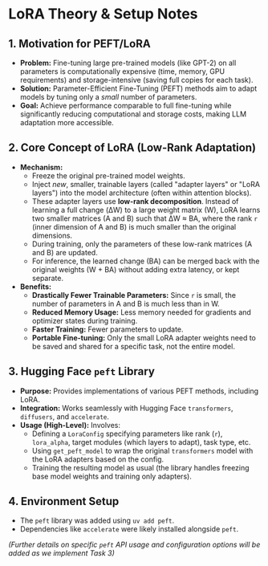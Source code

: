 # LoRA Theory & Setup Notes

## 1. Motivation for PEFT/LoRA

- **Problem:** Fine-tuning large pre-trained models (like GPT-2) on all parameters is computationally expensive (time, memory, GPU requirements) and storage-intensive (saving full copies for each task).
- **Solution:** Parameter-Efficient Fine-Tuning (PEFT) methods aim to adapt models by tuning only a _small_ number of parameters.
- **Goal:** Achieve performance comparable to full fine-tuning while significantly reducing computational and storage costs, making LLM adaptation more accessible.

## 2. Core Concept of LoRA (Low-Rank Adaptation)

- **Mechanism:**
  - Freeze the original pre-trained model weights.
  - Inject _new_, smaller, trainable layers (called "adapter layers" or "LoRA layers") into the model architecture (often within attention blocks).
  - These adapter layers use **low-rank decomposition**. Instead of learning a full change (ΔW) to a large weight matrix (W), LoRA learns two smaller matrices (A and B) such that ΔW ≈ BA, where the rank `r` (inner dimension of A and B) is much smaller than the original dimensions.
  - During training, only the parameters of these low-rank matrices (A and B) are updated.
  - For inference, the learned change (BA) can be merged back with the original weights (W + BA) without adding extra latency, or kept separate.
- **Benefits:**
  - **Drastically Fewer Trainable Parameters:** Since `r` is small, the number of parameters in A and B is much less than in W.
  - **Reduced Memory Usage:** Less memory needed for gradients and optimizer states during training.
  - **Faster Training:** Fewer parameters to update.
  - **Portable Fine-tuning:** Only the small LoRA adapter weights need to be saved and shared for a specific task, not the entire model.

## 3. Hugging Face `peft` Library

- **Purpose:** Provides implementations of various PEFT methods, including LoRA.
- **Integration:** Works seamlessly with Hugging Face `transformers`, `diffusers`, and `accelerate`.
- **Usage (High-Level):** Involves:
  - Defining a `LoraConfig` specifying parameters like rank (`r`), `lora_alpha`, target modules (which layers to adapt), task type, etc.
  - Using `get_peft_model` to wrap the original `transformers` model with the LoRA adapters based on the config.
  - Training the resulting model as usual (the library handles freezing base model weights and training only adapters).

## 4. Environment Setup

- The `peft` library was added using `uv add peft`.
- Dependencies like `accelerate` were likely installed alongside `peft`.

_(Further details on specific `peft` API usage and configuration options will be added as we implement Task 3)_
